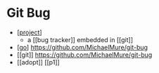 # Git Bug

- [[project]]
  - a [[bug tracker]] embedded in [[git]]
- [[go]] https://github.com/MichaelMure/git-bug
- [[git]] https://github.com/MichaelMure/git-bug
- [[adopt]] [[p1]]


[//begin]: # "Autogenerated link references for markdown compatibility"
[project]: project "Project"
[go]: go "Go"
[//end]: # "Autogenerated link references"